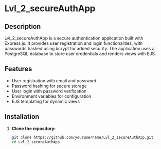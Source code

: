 # Lvl_2_secureAuthApp

## Description
Lvl_2_secureAuthApp is a secure authentication application built with Express.js. It provides user registration and login functionalities, with passwords hashed using bcrypt for added security. The application uses a PostgreSQL database to store user credentials and renders views with EJS.

## Features
- User registration with email and password
- Password hashing for secure storage
- User login with password verification
- Environment variables for configuration
- EJS templating for dynamic views

## Installation

1. **Clone the repository:**
   ```bash
   git clone https://github.com/yourusername/Lvl_2_secureAuthApp.git
   cd Lvl_2_secureAuthApp

